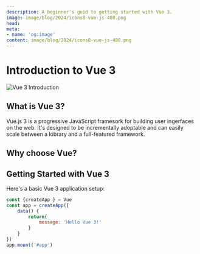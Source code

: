 ```yaml
--- 
description: A beginner's guid to getting started with Vue 3.
image: image/blog/2024/icons8-vue-js-480.png
head:
meta:
- name: 'og:image'
content: image/blog/2024/icons8-vue-js-480.png
---
```


# Introduction to Vue 3

![Vue 3 Introduction](/images/blog/2024/icons8-vue-js-480.png)


## What is Vue 3?

Vue.js 3 is a progressive JavaScript framesork for building user ingerfaces on the web. It's designed to be incrementally adoptable and can easily scale between a lobrary and a full-featured framework.

## Why choose Vue?

## Getting Started with Vue 3

Here's a basic Vue 3 application setup:

```javascript
const {createApp } = Vue
const app = createApp({
    data() {
        return{
            message: 'Hello Vue 3!'
        }
    }
})
app.mount('#app')
```